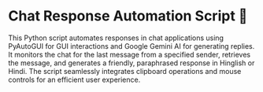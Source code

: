 # Chat Response Automation Script 🤖

This Python script automates responses in chat applications using PyAutoGUI for GUI interactions and Google Gemini AI for generating replies. It monitors the chat for the last message from a specified sender, retrieves the message, and generates a friendly, paraphrased response in Hinglish or Hindi. The script seamlessly integrates clipboard operations and mouse controls for an efficient user experience.
